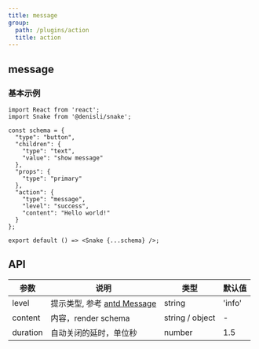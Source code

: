 ```yaml
---
title: message
group:
  path: /plugins/action
  title: action
---
```


## message

### 基本示例

```tsx
import React from 'react';
import Snake from '@denisli/snake';

const schema = {
  "type": "button",
  "children": {
    "type": "text",
    "value": "show message"
  },
  "props": {
    "type": "primary"
  },
  "action": {
    "type": "message",
    "level": "success",
    "content": "Hello world!"
  }
};

export default () => <Snake {...schema} />;
```

## API

| 参数 | 说明 | 类型 | 默认值 |
| --- | --- | --- | --- |
| level | 提示类型, 参考 [antd Message](https://ant.design/components/message-cn/#API) | string | 'info' |
| content | 内容，render schema | string / object | - |
| duration | 自动关闭的延时，单位秒 | number | 1.5 |
